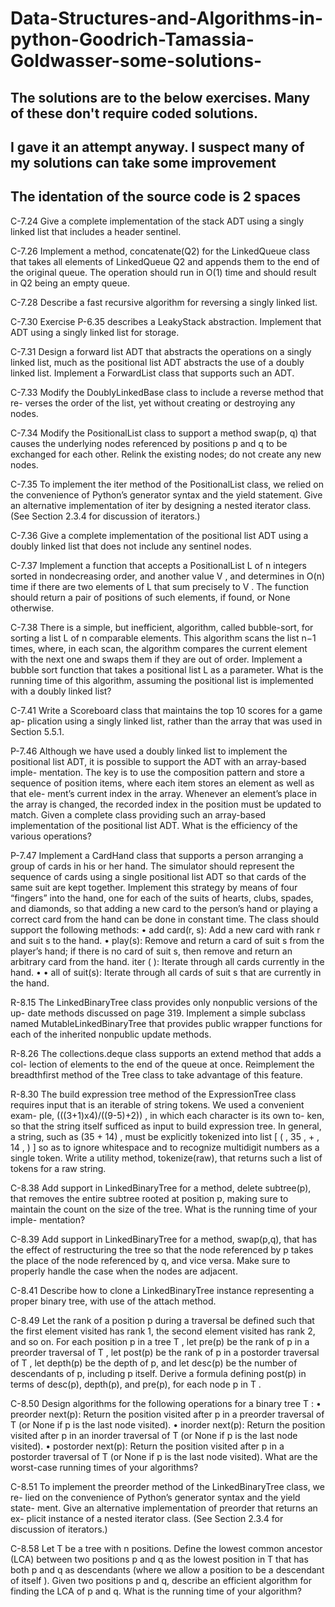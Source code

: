 # Data-Structures-and-Algorithms-in-python-Goodrich-Tamassia-Goldwasser-some-solutions-
## The solutions are to the below exercises. Many of these don't require coded solutions.
## I gave it an attempt anyway. I suspect many of my solutions can take some improvement
## The identation of the source code is 2 spaces
C-7.24 Give a complete implementation of the stack ADT using a singly linked
list that includes a header sentinel.

C-7.26 Implement a method, concatenate(Q2) for the LinkedQueue class that
takes all elements of LinkedQueue Q2 and appends them to the end of the
original queue. The operation should run in O(1) time and should result
in Q2 being an empty queue.

C-7.28 Describe a fast recursive algorithm for reversing a singly linked list.

C-7.30 Exercise P-6.35 describes a LeakyStack abstraction. Implement that ADT
using a singly linked list for storage.

C-7.31 Design a forward list ADT that abstracts the operations on a singly linked
list, much as the positional list ADT abstracts the use of a doubly linked
list. Implement a ForwardList class that supports such an ADT.

C-7.33 Modify the DoublyLinkedBase class to include a reverse method that re-
 verses the order of the list, yet without creating or destroying any nodes.
 
C-7.34 Modify the PositionalList class to support a method swap(p, q) that causes
the underlying nodes referenced by positions p and q to be exchanged for
each other. Relink the existing nodes; do not create any new nodes.

C-7.35 To implement the iter method of the PositionalList class, we relied on the
convenience of Python’s generator syntax and the yield statement. Give
an alternative implementation of iter by designing a nested iterator class.
(See Section 2.3.4 for discussion of iterators.)

C-7.36 Give a complete implementation of the positional list ADT using a doubly
linked list that does not include any sentinel nodes.

C-7.37 Implement a function that accepts a PositionalList L of n integers sorted
in nondecreasing order, and another value V , and determines in O(n) time
if there are two elements of L that sum precisely to V . The function should
return a pair of positions of such elements, if found, or None otherwise.

C-7.38 There is a simple, but inefficient, algorithm, called bubble-sort, for sorting
a list L of n comparable elements. This algorithm scans the list n−1 times,
where, in each scan, the algorithm compares the current element with the
next one and swaps them if they are out of order. Implement a bubble sort
function that takes a positional list L as a parameter. What is the running
time of this algorithm, assuming the positional list is implemented with a
doubly linked list?

C-7.41 Write a Scoreboard class that maintains the top 10 scores for a game ap-
plication using a singly linked list, rather than the array that was used in
Section 5.5.1.

P-7.46 Although we have used a doubly linked list to implement the positional
list ADT, it is possible to support the ADT with an array-based imple-
mentation. The key is to use the composition pattern and store a sequence
of position items, where each item stores an element as well as that ele-
ment’s current index in the array. Whenever an element’s place in the array
is changed, the recorded index in the position must be updated to match.
Given a complete class providing such an array-based implementation of
the positional list ADT. What is the efficiency of the various operations?

P-7.47 Implement a CardHand class that supports a person arranging a group of
cards in his or her hand. The simulator should represent the sequence of
cards using a single positional list ADT so that cards of the same suit are
kept together. Implement this strategy by means of four “fingers” into the
hand, one for each of the suits of hearts, clubs, spades, and diamonds,
so that adding a new card to the person’s hand or playing a correct card
from the hand can be done in constant time. The class should support the
following methods:
• add card(r, s): Add a new card with rank r and suit s to the hand.
• play(s): Remove and return a card of suit s from the player’s hand;
if there is no card of suit s, then remove and return an arbitrary card
from the hand.
iter ( ): Iterate through all cards currently in the hand.
•
• all of suit(s): Iterate through all cards of suit s that are currently in
the hand.

R-8.15 The LinkedBinaryTree class provides only nonpublic versions of the up-
date methods discussed on page 319. Implement a simple subclass named
MutableLinkedBinaryTree that provides public wrapper functions for each
of the inherited nonpublic update methods.

R-8.26 The collections.deque class supports an extend method that adds a col-
lection of elements to the end of the queue at once. Reimplement the
breadthfirst method of the Tree class to take advantage of this feature.

R-8.30 The build expression tree method of the ExpressionTree class requires
input that is an iterable of string tokens. We used a convenient exam-
ple, (((3+1)x4)/((9-5)+2)) , in which each character is its own to-
ken, so that the string itself sufficed as input to build expression tree.
In general, a string, such as (35 + 14) , must be explicitly tokenized
into list [ ( , 35 , + , 14 , ) ] so as to ignore whitespace and to
recognize multidigit numbers as a single token. Write a utility method,
tokenize(raw), that returns such a list of tokens for a raw string.

C-8.38 Add support in LinkedBinaryTree for a method, delete subtree(p), that
removes the entire subtree rooted at position p, making sure to maintain
the count on the size of the tree. What is the running time of your imple-
mentation?

C-8.39 Add support in LinkedBinaryTree for a method, swap(p,q), that has the
effect of restructuring the tree so that the node referenced by p takes the
place of the node referenced by q, and vice versa. Make sure to properly
handle the case when the nodes are adjacent.

C-8.41 Describe how to clone a LinkedBinaryTree instance representing a proper
binary tree, with use of the attach method.

C-8.49 Let the rank of a position p during a traversal be defined such that the first
element visited has rank 1, the second element visited has rank 2, and so
on. For each position p in a tree T , let pre(p) be the rank of p in a preorder
traversal of T , let post(p) be the rank of p in a postorder traversal of T , let
depth(p) be the depth of p, and let desc(p) be the number of descendants
of p, including p itself. Derive a formula defining post(p) in terms of
desc(p), depth(p), and pre(p), for each node p in T .

C-8.50 Design algorithms for the following operations for a binary tree T :
• preorder next(p): Return the position visited after p in a preorder
traversal of T (or None if p is the last node visited).
• inorder next(p): Return the position visited after p in an inorder
traversal of T (or None if p is the last node visited).
• postorder next(p): Return the position visited after p in a postorder
traversal of T (or None if p is the last node visited).
What are the worst-case running times of your algorithms?

C-8.51 To implement the preorder method of the LinkedBinaryTree class, we re-
lied on the convenience of Python’s generator syntax and the yield state-
ment. Give an alternative implementation of preorder that returns an ex-
plicit instance of a nested iterator class. (See Section 2.3.4 for discussion
of iterators.)

C-8.58 Let T be a tree with n positions. Define the lowest common ancestor
(LCA) between two positions p and q as the lowest position in T that has
both p and q as descendants (where we allow a position to be a descendant
of itself ). Given two positions p and q, describe an efficient algorithm for
finding the LCA of p and q. What is the running time of your algorithm?


